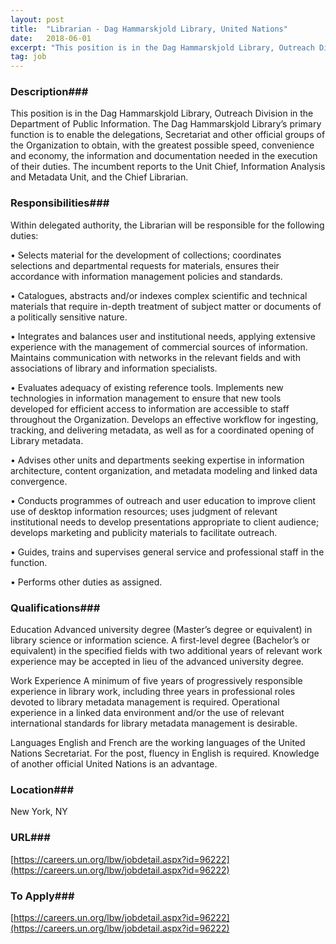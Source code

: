 ```yaml
---
layout: post
title:  "Librarian - Dag Hammarskjold Library, United Nations"
date:   2018-06-01
excerpt: "This position is in the Dag Hammarskjold Library, Outreach Division in the Department of Public Information. The Dag Hammarskjold Library’s primary function is to enable the delegations, Secretariat and other official groups of the Organization to obtain, with the greatest possible speed, convenience and economy, the information and documentation needed..."
tag: job
---
```


### Description###

This position is in the Dag Hammarskjold Library, Outreach Division in the Department of Public Information. The Dag Hammarskjold Library’s primary function is to enable the delegations, Secretariat and other official groups of the Organization to obtain, with the greatest possible speed, convenience and economy, the information and documentation needed in the execution of their duties. The incumbent reports to the Unit Chief, Information Analysis and Metadata Unit, and the Chief Librarian.


### Responsibilities###

Within delegated authority, the Librarian will be responsible for the following duties: 


• Selects material for the development of collections; coordinates selections and departmental requests for materials, ensures their accordance with information management policies and standards.

• Catalogues, abstracts and/or indexes complex scientific and technical materials that require in-depth treatment of subject matter or documents of a politically sensitive nature. 

• Integrates and balances user and institutional needs, applying extensive experience with the management of commercial sources of information. Maintains communication with networks in the relevant fields and with associations of library and information specialists. 

• Evaluates adequacy of existing reference tools. Implements new technologies in information management to ensure that new tools developed for efficient access to information are accessible to staff throughout the Organization. Develops an effective workflow for ingesting, tracking, and delivering metadata, as well as for a coordinated opening of Library metadata.

• Advises other units and departments seeking expertise in information architecture, content organization, and metadata modeling and linked data convergence.

• Conducts programmes of outreach and user education to improve client use of desktop information resources; uses judgment of relevant institutional needs to develop presentations appropriate to client audience; develops marketing and publicity materials to facilitate outreach.

• Guides, trains and supervises general service and professional staff in the function.

• Performs other duties as assigned.


### Qualifications###

Education
Advanced university degree (Master’s degree or equivalent) in library science or information science. A first-level degree (Bachelor’s or equivalent) in the specified fields with two additional years of relevant work experience may be accepted in lieu of the advanced university degree.

Work Experience
A minimum of five years of progressively responsible experience in library work, including three years in professional roles devoted to library metadata management is required. Operational experience in a linked data environment and/or the use of relevant international standards for library metadata management is desirable.

Languages
English and French are the working languages of the United Nations Secretariat. For the post, fluency in English is required. Knowledge of another official United Nations is an advantage.




### Location###

New York, NY


### URL###

[https://careers.un.org/lbw/jobdetail.aspx?id=96222](https://careers.un.org/lbw/jobdetail.aspx?id=96222)

### To Apply###

[https://careers.un.org/lbw/jobdetail.aspx?id=96222](https://careers.un.org/lbw/jobdetail.aspx?id=96222)





